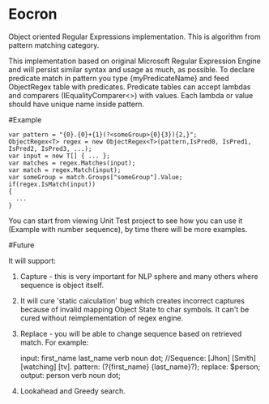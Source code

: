 # Eocron
Object oriented Regular Expressions implementation.
This is algorithm from pattern matching category.

This implementation based on original Microsoft Regular Expression Engine and will persist similar syntax and usage as much, as possible.
To declare predicate match in pattern you type {myPredicateName} and feed ObjectRegex<T> table with predicates.
Predicate tables can accept lambdas and comparers (IEqualityComparer<>) with values.
Each lambda or value should have unique name inside pattern.

#Example

    var pattern = "{0}.{0}+{1}(?<someGroup>{0}{3}){2,}";
    ObjectRegex<T> regex = new ObjectRegex<T>(pattern,IsPred0, IsPred1, IsPred2, IsPred3, ...);
    var input = new T[] { ... };
    var matches = regex.Matches(input);
    var match = regex.Match(input);
    var someGroup = match.Groups["someGroup"].Value;
    if(regex.IsMatch(input))
    {
      ...
    }
    
You can start from viewing Unit Test project to see how you can use it (Example with number sequence), by time there will be more examples.

#Future

It will support:

1) Capture - this is very important for NLP sphere and many others where sequence is object itself. 

2) It will cure 'static calculation' bug which creates incorrect captures because of invalid mapping Object State to char symbols. It can't be cured without reimplementation of regex engine.

3) Replace - you will be able to change sequence based on retrieved match. For example:

    input:    first_name last_name verb noun dot;             //Sequence: [Jhon] [Smith] [watching] [tv].
    pattern:  (?<person>{first_name} {last_name}?);
    replace:  $person;
    output:   person verb noun dot;

4) Lookahead and Greedy search.
